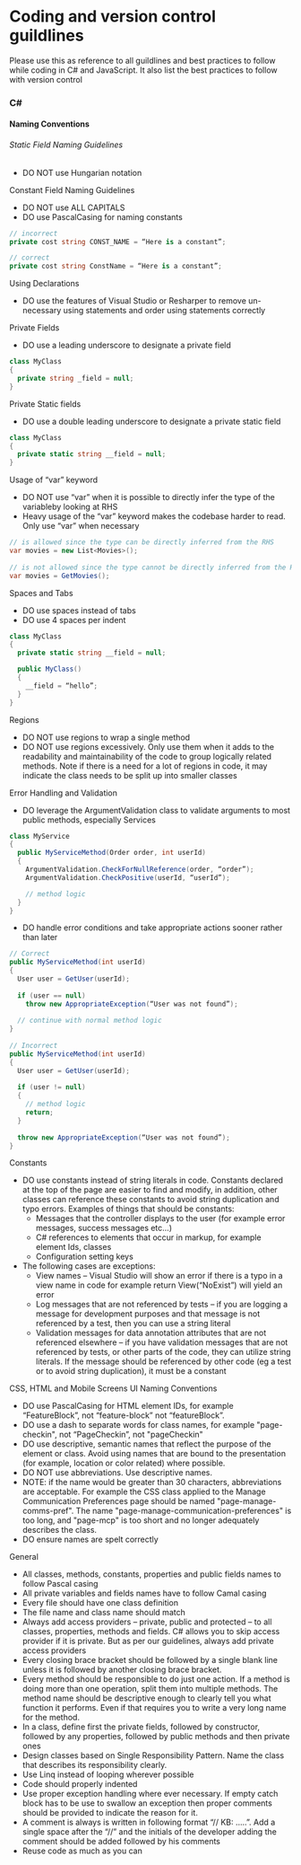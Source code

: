 # Coding and version control guildlines
Please use this as reference to all guildlines and best practices to follow while coding in C# and JavaScript. It also list the best practices to follow with version control

### C# 
#### Naming Conventions  
###### Static Field Naming Guidelines  
 * DO NOT use Hungarian notation  

Constant Field Naming Guidelines  
 * DO NOT use ALL CAPITALS  
 * DO use PascalCasing for naming constants  

```cs
// incorrect  
private cost string CONST_NAME = “Here is a constant”;  
```  

```cs
// correct  
private cost string ConstName = “Here is a constant”;  
```  

Using Declarations  
 * DO use the features of Visual Studio or Resharper to remove un-necessary using statements and order using statements correctly   

Private Fields  
 * DO use a leading underscore to designate a private field  
```cs  
class MyClass  
{  
  private string _field = null;  
}  
```  

Private Static fields  
 * DO use a double leading underscore to designate a private static field  
```cs  
class MyClass  
{  
  private static string __field = null;  
}  
```  

Usage of “var” keyword  
 * DO NOT use “var” when it is possible to directly infer the type of the variableby looking at RHS
 * Heavy usage of the “var” keyword makes the codebase harder to read. Only use “var” when necessary  
```cs  
// is allowed since the type can be directly inferred from the RHS  
var movies = new List<Movies>();  
  
// is not allowed since the type cannot be directly inferred from the RHS  
var movies = GetMovies();  
```  

Spaces and Tabs  
 * DO use spaces instead of tabs  
 * DO use 4 spaces per indent  
```cs  
class MyClass  
{  
  private static string __field = null;  

  public MyClass()  
  {  
    __field = “hello”;  
  }  
}  
```  

Regions 
 * DO NOT use regions to wrap a single method  
 * DO NOT use regions excessively. Only use them when it adds to the readability and maintainability of the code to group logically related methods. Note if there is a need for a lot of regions in code, it may indicate the class needs to be split up into smaller classes  

Error Handling and Validation  
 * DO leverage the ArgumentValidation class to validate arguments to most public methods, especially Services  
```cs  
class MyService  
{  
  public MyServiceMethod(Order order, int userId)  
  {  
    ArgumentValidation.CheckForNullReference(order, “order”);  
    ArgumentValidation.CheckPositive(userId, “userId”);  

    // method logic  
  }  
}  
```  

 * DO handle error conditions and take appropriate actions sooner rather than later  
```cs  
// Correct  
public MyServiceMethod(int userId)  
{  
  User user = GetUser(userId);  
  
  if (user == null)  
    throw new AppropriateException(“User was not found”);  
  
  // continue with normal method logic  
}  
  
// Incorrect  
public MyServiceMethod(int userId)  
{  
  User user = GetUser(userId);  
  
  if (user != null)  
  {  
    // method logic  
    return;  
  }  
    
  throw new AppropriateException(“User was not found”);  
}  
```  

Constants  
 * DO use constants instead of string literals in code. Constants declared at the top of the page are easier to find and modify, in addition, other classes can reference these constants to avoid string duplication and typo errors. Examples of things that should be constants:  
    *	Messages that the controller displays to the user (for example error messages, success messages etc…)  
    *	C# references to elements that occur in markup, for example element Ids, classes  
    *	Configuration setting keys  
 * The following cases are exceptions:  
    *	View names – Visual Studio will show an error if there is a typo in a view name in code for example return View(“NoExist”) will yield an error  
    *	Log messages that are not referenced by tests – if you are logging a message for development purposes and that message is not referenced by a test, then you can use a string literal  
    *	Validation messages for data annotation attributes that are not referenced elsewhere – if you have validation messages that are not referenced by tests, or other parts of the code, they can utilize string literals. If the message should be referenced by other code (eg a test or to avoid string duplication), it must be a constant 

CSS, HTML and Mobile Screens UI Naming Conventions  
* DO use PascalCasing for HTML element IDs, for example “FeatureBlock”, not “feature-block” not “featureBlock”.  
* DO use a dash to separate words for class names, for example "page-checkin", not “PageCheckin”, not "pageCheckin"  
* DO use descriptive, semantic names that reflect the purpose of the element or class. Avoid using names that are bound to the presentation (for example, location or color related) where possible.  
* DO NOT use abbreviations. Use descriptive names.  
* NOTE: if the name would be greater than 30 characters, abbreviations are acceptable. For example the CSS class applied to the Manage Communication Preferences page should be named "page-manage-comms-pref". The name "page-manage-communication-preferences" is too long, and "page-mcp" is too short and no longer adequately describes the class.  
* DO ensure names are spelt correctly  

General
* All classes, methods, constants, properties and public fields names to follow Pascal casing
* All private variables and fields names have to follow Camal casing  
* Every file should have one class definition  
* The file name and class name should match  
* Always add access providers – private, public and protected – to all classes, properties, methods and fields. C# allows you to skip access provider if it is private. But as per our guidelines, always add private access providers   
* Every closing brace bracket should be followed by a single blank line unless it is followed by another closing brace bracket.  
* Every method should be responsible to do just one action. If a method is doing more than one operation, split them into multiple methods. The method name should be descriptive enough to clearly tell you what function it performs. Even if that requires you to write a very long name for the method.  
* In a class, define first the private fields, followed by constructor, followed by any properties, followed by public methods and then private ones  
* Design classes based on Single Responsibility Pattern. Name the class that describes its responsibility clearly.  
* Use Linq instead of looping wherever possible  
* Code should properly indented  
* Use proper exception handling where ever necessary. If empty catch block has to be use to swallow an exception then proper comments should be provided to indicate the reason for it.  
* A comment is always is written in following format “// KB: …..”. Add a single space after the “//” and the initials of the developer adding the comment should be added followed by his comments  
* Reuse code as much as you can  
